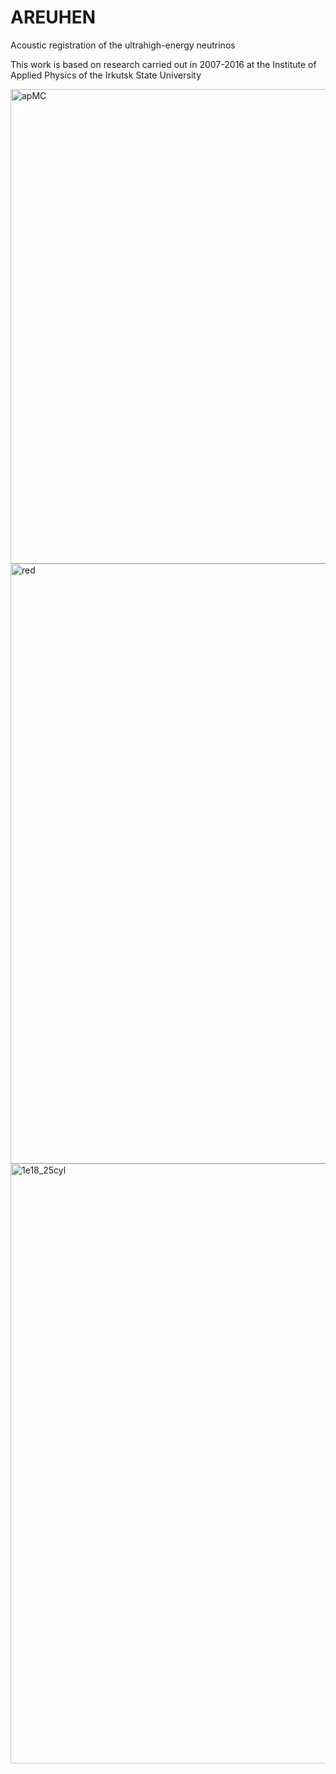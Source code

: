 # AREUHEN
Acoustic registration of the ultrahigh-energy neutrinos

This work is based on research carried out in 2007-2016 at the Institute of Applied Physics of the Irkutsk State University

<img width="759" alt="apMC" src="https://user-images.githubusercontent.com/46240032/151417250-4ced434f-b043-4f5c-9e1b-13a0fecb250e.png">
<img width="960" alt="red" src="https://user-images.githubusercontent.com/46240032/151417274-73b70af9-7477-43f8-99b4-3a242ca9d6ee.png">
<img width="960" alt="1e18_25cyl" src="https://user-images.githubusercontent.com/46240032/165165351-d2147c6c-986b-4e66-b78e-5ba216d48a58.png">
